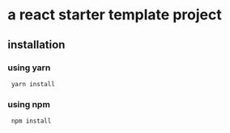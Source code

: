 # a react starter template project

## installation 

### using yarn
```
 yarn install
```

### using npm
```
 npm install
```